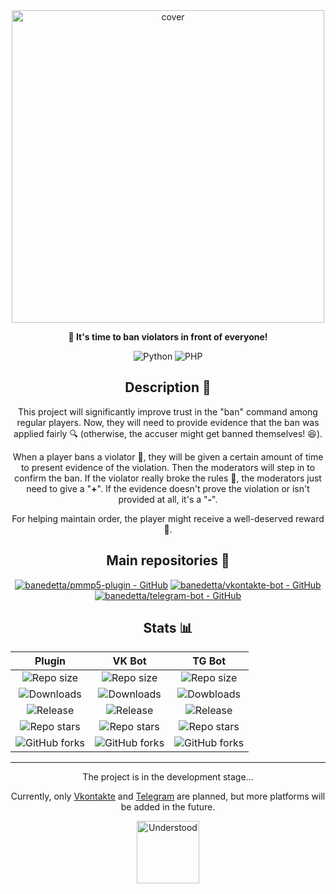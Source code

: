 <div align="center">

<img width="500rem" src="https://i.ibb.co/NNkBHzY/56-20241013120825.png" alt="cover">

**🔪 It's time to ban violators in front of everyone!**

![Python](https://img.shields.io/badge/Python-_?style=for-the-badge&logo=python&logoColor=white&color=%234B8BBE)
![PHP](https://img.shields.io/badge/PHP-_?style=for-the-badge&logo=php&logoColor=white&color=%23484C89)

## Description 📒
This project will significantly improve trust in the "ban" command among regular players. Now, they will need to provide evidence that the ban was applied fairly 🔍 (otherwise, the accuser might get banned themselves! 😆).

When a player bans a violator 🚫, they will be given a certain amount of time to present evidence of the violation. Then the moderators will step in to confirm the ban. If the violator really broke the rules 📜, the moderators just need to give a "**+**". If the evidence doesn't prove the violation or isn't provided at all, it's a "**-**".

For helping maintain order, the player might receive a well-deserved reward 🏅.

## Main repositories 👑
[![banedetta/pmmp5-plugin - GitHub](https://gh-card.dev/repos/banedetta/pmmp5-plugin.svg)](https://github.com/banedetta/pmmp5-plugin)
[![banedetta/vkontakte-bot - GitHub](https://gh-card.dev/repos/banedetta/vkontakte-bot.svg)](https://github.com/banedetta/vkontakte-bot)
[![banedetta/telegram-bot - GitHub](https://gh-card.dev/repos/banedetta/telegram-bot.svg)](https://github.com/banedetta/telegram-bot)
## Stats 📊
|Plugin|VK Bot|TG Bot|
|:-:|:-:|:-:|
|![Repo size](https://img.shields.io/github/repo-size/banedetta/pmmp5-plugin?style=for-the-badge&cacheSeconds=10)|![Repo size](https://img.shields.io/github/repo-size/banedetta/vkontakte-bot?style=for-the-badge&cacheSeconds=10)|![Repo size](https://img.shields.io/github/repo-size/banedetta/telegram-bot?style=for-the-badge&cacheSeconds=10)|
|![Downloads](https://img.shields.io/github/downloads/banedetta/pmmp5-plugin/total?style=for-the-badge&cacheSeconds=10)|![Downloads](https://img.shields.io/github/downloads/banedetta/vkontakte-bot/total?style=for-the-badge&cacheSeconds=10)|![Dowbloads](https://img.shields.io/github/downloads/banedetta/telegram-bot/total?style=for-the-badge&cacheSeconds=10)|
|![Release](https://img.shields.io/github/v/release/banedetta/pmmp5-plugin?display_name=release&style=for-the-badge&cacheSeconds=10)|![Release](https://img.shields.io/github/v/release/banedetta/vkontakte-bot?display_name=release&style=for-the-badge&cacheSeconds=10)|![Release](https://img.shields.io/github/v/release/banedetta/telegram-bot?display_name=release&style=for-the-badge&cacheSeconds=10)|
|![Repo stars](https://img.shields.io/github/stars/banedetta/pmmp5-plugin?style=for-the-badge&cacheSeconds=10)|![Repo stars](https://img.shields.io/github/stars/banedetta/vkontakte-bot?style=for-the-badge&cacheSeconds=10)|![Repo stars](https://img.shields.io/github/stars/banedetta/telegram-bot?style=for-the-badge&cacheSeconds=10)|
|![GitHub forks](https://img.shields.io/github/forks/banedetta/pmmp5-plugin?style=for-the-badge&cacheSeconds=10)|![GitHub forks](https://img.shields.io/github/forks/banedetta/vkontakte-bot?style=for-the-badge&cacheSeconds=10)|![GitHub forks](https://img.shields.io/github/forks/banedetta/telegram-bot?style=for-the-badge&cacheSeconds=10)|

___

The project is in the development stage...

Currently, only [Vkontakte](https://en.wikipedia.org/wiki/VK_(service)) and [Telegram](https://en.wikipedia.org/wiki/Telegram_(software)) are planned, but more platforms will be added in the future.

<img width="100rem" src="https://i.ibb.co/fkrtFkb/Understood.webp" alt="Understood">

</div>
